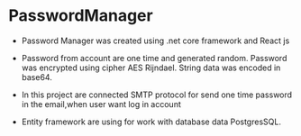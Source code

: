 # PasswordManager

- Password Manager was created using .net core framework and React js

- Password from account are one time and generated random. 
Password was encrypted using cipher AES Rijndael. 
String data was encoded in base64.

- In this project are connected SMTP protocol for send one time password in the email,when user want log in account

- Entity framework are using for work with database data PostgresSQL.
